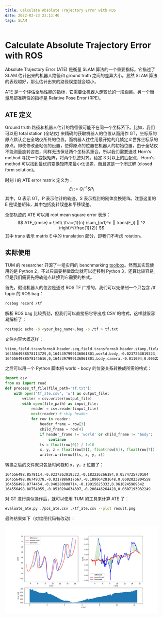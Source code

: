```yaml
---
title: Calculate Absolute Trajectory Error with ROS
date: 2022-02-23 22:13:40
tags: SLAM
---
```


# Calculate Absolute Trajectory Error with ROS

Absolute Trajectory Error (ATE) 是衡量 SLAM 算法的一个重要指标。它描述了 SLAM 估计出来的机器人路径和 ground truth 之间的差异大小。显然 SLAM 算法的表现越好，那么估计出来的路径误差就会越小。

ATE 是一个评估全局性能的指标，它需要让机器人走较长的一段距离。另一个衡量局部准确性的指标是 Relative Pose Error (RPE)。

## ATE 定义

Ground truth 路径和机器人估计的路径很可能不在同一个坐标系下。比如，我们可以用 total station (全站仪) 来精确的获取机器人的位置从而用作 GT，坐标系的原点默认会在全站仪所处的位置。而机器人往往用最开始的几帧定义世界坐标系的原点。即使修改全站仪的设置，使得原点的位置在机器人的初始位置，由于全站仪不能测量旋转姿态，同样无法保证两个坐标系重合。所以我们需要通过 Horn's method 寻找一个变换矩阵，将两个轨迹对齐。给定 3 对以上的匹配点，Horn's method 可以找到最优的变换矩阵来最小化误差，而且这是一个闭式解 (closed form solution)。

时刻 i 的 ATE error matrix 定义为：
$$
E_i := Q_i^{-1}SP_i
$$
其中，Q 表示 GT，P 表示估计的轨迹，S 表示找到的刚体变换矩阵。注意这里的 E 是误差矩阵，其中包括旋转误差和平移误差。

全部轨迹的 ATE 可以用 root mean square error 表示：
$$
ATE_{rmse} = \left( \frac{1}{n} \sum_{i=1}^n || trans(E_i) || ^2 \right)^{\frac{1}{2}}
$$
其中 trans 表示 matrix E 中的 translation 部分，即我们不考虑 rotation。

## 实际使用

TUM 的 researcher 开源了一组实用的 benchmarking [toolbox](https://vision.in.tum.de/data/datasets/rgbd-dataset/tools)。然而其实现使用的是 Python 2，不过只需要稍做改动就可以迁移到 Python 3，还算比较容易。但是我们需要先将轨迹点转换到它需要的格式。

首先，假设机器人的位姿是通过 ROS TF 广播的，我们可以先录制一个只包含 /tf topic 的 ROS bag：

```bash
rosbag record /tf
```

解析 ROS bag 比较费劲，但我们可以直接把它导出成 CSV 的格式，这样就很容易解析了：

```bash
rostopic echo -b <your_bag_name>.bag -p /tf > tf.txt
```

文件内容大概这样：

```
%time,field.transforms0.header.seq,field.transforms0.header.stamp,field.transforms0.header.frame_id,field.transforms0.child_frame_id,field.transforms0.transform.translation.x,field.transforms0.transform.translation.y,field.transforms0.transform.translation.z,field.transforms0.transform.rotation.x,field.transforms0.transform.rotation.y,field.transforms0.transform.rotation.z,field.transforms0.transform.rotation.w
1645564988578113729,0,1645397999136861801,world,body,-0.0237263019323,-0.183226266184,0.0574725730104,-0.0199035477786,-0.017429874818,0.0730891285439,0.996974436753
1645564988578145616,0,1645397999136861801,body,camera,-0.011094,0.00522558,-0.0394383,-0.500806957696,-0.499043786406,0.495054661047,0.505043139691
```

之后可以用一个 Python 脚本把 world - body 的位姿关系转换成所需的格式：

```python
import csv
from os import read
def process_tf_file(file_path='tf.txt'):
    with open('tf_ate.csv', 'w') as output_file:
        writer = csv.writer(output_file)
        with open(file_path) as input_file:
            reader = csv.reader(input_file)
            next(reader) # skip header
            for row in reader:
                header_frame = row[3]
                child_frame = row[4]
                if header_frame != 'world' or child_frame != 'body':
                    continue 
                ts = float(row[0]) / 1e10
                x, y, z = float(row[5]), float(row[6]), float(row[7])
                writer.writerow([ts, x, y, z])
```

转换之后的文件就只包括时间戳和 x，y，z 位置了：

```
164556498.8578114,-0.0237263019323,-0.183226266184,0.0574725730104
164556498.86749378,-0.0317886917667,-0.189064281648,0.0602023804558
164556498.8774454,-0.040280908714,-0.19915625333,0.0610245969542
164556498.88754055,-0.0510204634397,-0.206446264428,0.0607193932249
```

对 GT 进行类似操作后，就可以使用 TUM 的工具来计算 ATE 了：

```bash
evaluate_ate.py ./pos_ate.csv ./tf_ate.csv --plot result.png
```

最终结果如下（对绘图代码有改动）：

![ate](/img/ate-ros/ate.png)





